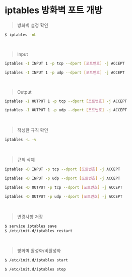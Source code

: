 # iptables 방화벽 포트 개방

> 방화벽 설정 확인

```bash
$ iptables -nL
```

<br>

> Input

```bash
iptables -I INPUT 1 -p tcp --dport [포트번호] -j ACCEPT
```
```bash
iptables -I INPUT 1 -p udp --dport [포트번호] -j ACCEPT
```

<br>

> Output

```bash
iptables -I OUTPUT 1 -p tcp --dport [포트번호] -j ACCEPT
```
```bash
iptables -I OUTPUT 1 -p udp --dport [포트번호] -j ACCEPT
```

<br>

> 작성한 규칙 확인

```bash
iptables -L -v
```

<br>

> 규칙 삭제

```bash
iptables -D INPUT -p tcp --dport [포트번호] -j ACCEPT
```
```bash
iptables -D INPUT -p udp --dport [포트번호] -j ACCEPT
```
```bash
iptables -D OUTPUT -p tcp --dport [포트번호] -j ACCEPT
```
```bash
iptables -D OUTPUT -p udp --dport [포트번호] -j ACCEPT
```

<br>

> 변경사항 저장

```bash
$ service iptables save
$ /etc/init.d/iptables restart
```

<br>

> 방화벽 활성화/비활성화

```bash
$ /etc/init.d/iptables start
```
```bash
$ /etc/init.d/iptables stop
```
